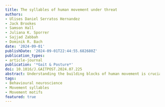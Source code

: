 ```yaml
---
title: The syllables of human movement under threat
authors:
- Ulises Daniel Serratos Hernandez
- Jack Brookes
- Samson Hall
- Juliana K. Sporrer
- Sajjad Zabbah
- Dominik R. Bach
date: '2024-09-01'
publishDate: '2024-09-01T22:44:55.682680Z'
publication_types:
- article-journal
publication: '*Gait & Posture*'
doi: 10.1016/J.GAITPOST.2024.07.225
abstract: Understanding the building blocks of human movement is crucial for advancements in fields ranging from athlete training to neurological diagnosis. While motion capture (MoCap) and computer vision technologies have facilitated movement tracking and help generate vast datasets, manual labelling and action segmentation remains a bottleneck. This study applies unsupervised machine learning to address this challenge, revealing the underlying structure of actions over time. Specifically, we analyse behavioural responses to threat within a virtual reality (VR) experiment. In the study, participants (n=27) avoided threats while collecting fruit in VR environments (5x10m, designed using VRThreat toolkit for Unity, and additionally performed instructed actions. Motion was captured at 100 Hz using a Coda Motion marker-based motion capture system. A wireless HTC vive pro VR headset was used to stream the experiments. Spatio-temporal kinematic features were extracted from MoCap. A total of 242 movement groups were initially identified, which reduced to 58 after fusing similar locomotion actions. Labels were hierarchically organised. The top 5 most frequent actions across all trials were forwards walk/run (16.2%), right upper reach (9.6%), left upper reach front (8.9%), slow hesitant motion in spot (8.6%), and standing dynamic (7.7%). This study successfully demonstrates the potential of unsupervised machine learning to identify movement motifs in VR using marker-based motion capture data, addressing the challenge of manual labelling and segmentation. The results lay the groundwork for further analysis of action sequences and their structure.
tags: 
- Behavioural neuroscience
- Movement syllables
- Movement motifs
featured: true
---
```

